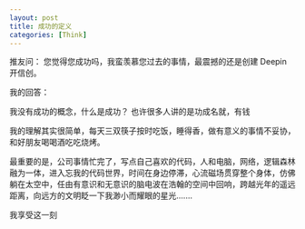 ```yaml
---
layout: post
title: 成功的定义
categories: [Think]
---
```


推友问：
您觉得您成功吗，我蛮羡慕您过去的事情，最震撼的还是创建 Deepin 开信创。

我的回答：

我没有成功的概念，什么是成功？ 也许很多人讲的是功成名就，有钱

我的理解其实很简单，每天三双筷子按时吃饭，睡得香，做有意义的事情不妥协，和好朋友喝喝酒吃吃烧烤。

最重要的是，公司事情忙完了，写点自己喜欢的代码，人和电脑，网络，逻辑森林融为一体，进入忘我的代码世界，时间在身边停滞，心流磁场贯穿整个身体，仿佛躺在太空中，任由有意识和无意识的脑电波在浩翰的空间中回响，跨越光年的遥远距离，向远方的文明眨一下我渺小而耀眼的星光.......

我享受这一刻
